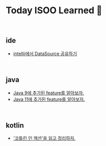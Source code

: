 # Today ISOO Learned :memo:

<br/>

## ide
- [intellij에서 DataSource 공유하기](./ide/intellij__share_datasource_in_dategrip.md)

<br/>

## java
- [Java 9에 추가된 feature를 알아보자.](./java/Java9.md)
- [Java 11에 추가된 feature를 알아보자.](./java/Java11.md)

<br/>

## kotlin
- ['코틀린 인 액션'을 읽고 정리하자.](./kotlin/kotlin_in_action.md)
